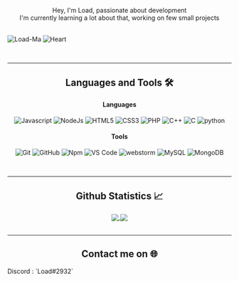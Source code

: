 <p align="center">
Hey, I'm Load, passionate about development
<br>I'm currently learning a lot about that, working on few small projects
<br><br>

![Load-Ma](https://img.shields.io/badge/Load-Ma-7248C3?style=for-the-badge) ![Heart](https://img.shields.io/badge/Coding%20with-💜-7248C3?style=for-the-badge)
</p>

<br>

---

<h2 align="center">Languages and Tools 🛠</h2>
<h4 align="center">Languages</h4>

<div align="center">

  ![Javascript](https://img.shields.io/badge/JavaScript-323330?style=for-the-badge&logo=javascript&logoColor=F7DF1E) ![NodeJs](https://img.shields.io/badge/Node.js-43853D?style=for-the-badge&logo=node.js&logoColor=white) ![HTML5](https://img.shields.io/badge/HTML5-E34F26?style=for-the-badge&logo=html5&logoColor=white) ![CSS3](https://img.shields.io/badge/CSS3-1572B6?style=for-the-badge&logo=css3&logoColor=white) ![PHP](https://img.shields.io/badge/PHP-777BB4?style=for-the-badge&logo=php&logoColor=white) ![C++](https://img.shields.io/badge/C%2B%2B-00599C?style=for-the-badge&logo=c%2B%2B&logoColor=white) ![C](https://img.shields.io/badge/C-00599C?style=for-the-badge&logo=c&logoColor=white) ![python](https://img.shields.io/badge/Python-14354C?style=for-the-badge&logo=python&logoColor=white)

</div>

<h4 align="center">Tools</h4>

<div align="center">

  ![Git](https://img.shields.io/badge/-Git-%23F05032?style=for-the-badge&logo=git&logoColor=%23ffffff) ![GitHub](https://img.shields.io/badge/GitHub-100000?style=for-the-badge&logo=github&logoColor=white) ![Npm](https://img.shields.io/badge/-npm-CB3837?style=for-the-badge&logo=npm) ![VS Code](http://img.shields.io/badge/-VS%20Code-007ACC?style=for-the-badge&logo=visual-studio-code&logoColor=ffffff) ![webstorm](https://img.shields.io/badge/-WebStorm-33bbff?style=for-the-badge&logoColor=white&logo=webstorm) ![MySQL](	https://img.shields.io/badge/MySQL-00000F?style=for-the-badge&logo=mysql&logoColor=white) ![MongoDB](https://img.shields.io/badge/MongoDB-4EA94B?style=for-the-badge&logo=mongodb&logoColor=white)

</div>

<br>

---

<h2 align="center"> Github Statistics 📈 </h2>
<div align="center">
  <a href="">
      <img align="center" src="https://github-readme-stats-sigma-five.vercel.app/api?username=Load-Ma&title_color=ec64ff&text_color=ffffff&icon_color=7248C3&bg_color=2d2d2d&hide_border=true&show_icons=true&include_all_commits=true&count_private=true&line_height=40"/>
    </a>
    <a href="">
      <img align="center" src="https://github-readme-stats.vercel.app/api/top-langs/?username=Load-Ma&title_color=ec64ff&text_color=ffffff&icon_color=7248C3&bg_color=2d2d2d&hide_border=true&show_icons=true&include_all_commits=true&count_private=true&line_height=40&hide=css"/>
    </a>
</div>

<br>

---

<h2 align="center"> Contact me on 🌐</h2>
Discord : `Load#2932`
